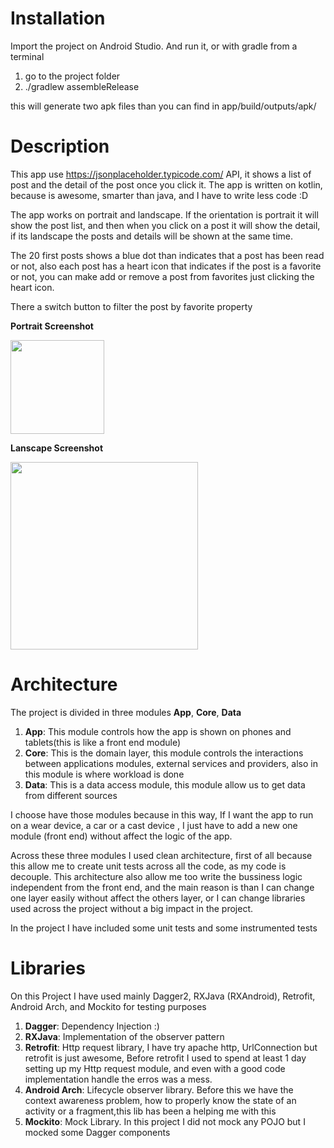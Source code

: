 # Installation
Import the project on Android Studio. And run it, or with gradle from a terminal 

1. go to the project folder 
2. ./gradlew assembleRelease

this will generate two  apk files than you can find in app/build/outputs/apk/ 

# Description

This app use https://jsonplaceholder.typicode.com/ API, it shows a list of post and the detail of the post once you click it.
The app is written on kotlin, because is awesome, smarter than java, and I have to write less code :D 

The app works on portrait and landscape. If the orientation is portrait it will show the post list, and then when you click on a post it will show the detail, if its landscape the posts and details will be shown at the same time. 

The 20 first posts shows a blue dot than indicates that a post has been read or not, also each post has a heart icon that indicates if the post is a favorite or not, you can make add or remove a post from  favorites just clicking the heart icon.

There a switch button to filter the post by favorite property


**Portrait Screenshot**

<img src="https://i.imgur.com/vDkAkph.png" width="150">


**Lanscape Screenshot**

<img src="https://i.imgur.com/mIFRzG4.png" width="300">

# Architecture 

The project is divided in three modules **App**, **Core**, **Data**

1. **App**: This module controls how the app is shown on phones and tablets(this is like a front end module)
2. **Core**: This is the  domain layer, this module controls the interactions between applications modules, external services and providers, also in this module is where workload is done
3. **Data**: This is a data access module, this module allow us to get data from different sources

I choose  have  those modules because in this way, If I want the app to run on a wear device, a car or a cast device , I just have to add a new one module (front end) without affect the logic of the app.

Across these three modules I used clean architecture, first of all because this allow me to create unit tests across all the code, as my code is decouple. This architecture also allow me too write the bussiness logic independent from the front end, and the main reason is than I can change one layer easily without affect the others layer, or I can change libraries used across the project without a big impact in the project.

In the project I have included some unit tests and some instrumented tests

# Libraries 

On this Project I have used mainly  Dagger2, RXJava (RXAndroid), Retrofit, Android Arch,  and Mockito for testing purposes 

1. **Dagger**: Dependency Injection :) 
2. **RXJava**: Implementation of the observer pattern
3. **Retrofit**: Http request library, I have try apache http, UrlConnection but retrofit is just awesome, Before retrofit I used to spend at least 1 day setting up my Http request module, and even with a good code implementation handle the erros was a mess. 
4. **Android Arch**: Lifecycle observer library. Before this we have the context awareness problem, how to properly know the state of an activity or a fragment,this lib has been a helping me with this 
5. **Mockito**: Mock Library. In this project I did not mock any POJO but I mocked some Dagger components





